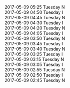 2017-05-09 05:25 Tuesday  N  
2017-05-09 04:50 Tuesday  I  
2017-05-09 04:45 Tuesday  N  
2017-05-09 04:30 Tuesday  I  
2017-05-09 04:20 Tuesday  N  
2017-05-09 04:05 Tuesday  I  
2017-05-09 03:50 Tuesday  N  
2017-05-09 03:45 Tuesday  I  
2017-05-09 03:40 Tuesday  N  
2017-05-09 03:25 Tuesday  I  
2017-05-09 03:15 Tuesday  N  
2017-05-09 03:05 Tuesday  I  
2017-05-09 02:55 Tuesday  N  
2017-05-09 02:50 Tuesday  I  
2017-05-09 02:45 Tuesday  N  
